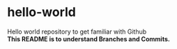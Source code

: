 # hello-world
Hello world repository to get familiar with Github<br>
<b>This README is to understand Branches and Commits.</b>
